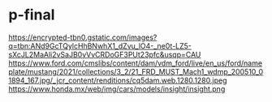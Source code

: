 # p-final
https://encrypted-tbn0.gstatic.com/images?q=tbn:ANd9GcTQylcHhBNwhX1_dZvu_lO4-_ne0t-LZ5-sXcJL2MaAli2vSaJB0vVvCRDoGF3PUt23pfc&usqp=CAU
https://www.ford.com/cmslibs/content/dam/vdm_ford/live/en_us/ford/nameplate/mustang/2021/collections/3_2/21_FRD_MUST_Mach1_wdmp_200510_01894_167.jpg/_jcr_content/renditions/cq5dam.web.1280.1280.jpeg
https://www.honda.mx/web/img/cars/models/insight/insight.png
